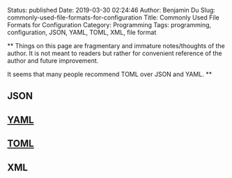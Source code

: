 Status: published
Date: 2019-03-30 02:24:46
Author: Benjamin Du
Slug: commonly-used-file-formats-for-configuration
Title: Commonly Used File Formats for Configuration
Category: Programming
Tags: programming, configuration, JSON, YAML, TOML, XML, file format

**
Things on this page are fragmentary and immature notes/thoughts of the author.
It is not meant to readers but rather for convenient reference of the author and future improvement.


It seems that many people recommend TOML over JSON and YAML.
**

## JSON

## [YAML](https://yaml.org/)

## [TOML](https://github.com/toml-lang/toml)

## XML
